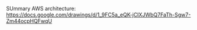 SUmmary AWS architecture: https://docs.google.com/drawings/d/1_9FC5a_eQK-jCIXJWbQ7FaTh-Sgw7-Zm44ocpHQFwqU
